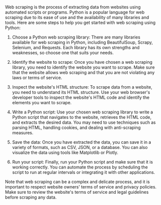 Web scraping is the process of extracting data from websites using automated scripts or programs. Python is a popular language for web scraping due to its ease of use and the availability of many libraries and tools. Here are some steps to help you get started with web scraping using Python:

1. Choose a Python web scraping library: There are many libraries available for web scraping in Python, including BeautifulSoup, Scrapy, Selenium, and Requests. Each library has its own strengths and weaknesses, so choose one that suits your needs.

2. Identify the website to scrape: Once you have chosen a web scraping library, you need to identify the website you want to scrape. Make sure that the website allows web scraping and that you are not violating any laws or terms of service.

3. Inspect the website's HTML structure: To scrape data from a website, you need to understand its HTML structure. Use your web browser's developer tools to inspect the website's HTML code and identify the elements you want to scrape.

4. Write a Python script: Use your chosen web scraping library to write a Python script that navigates to the website, retrieves the HTML code, and extracts the desired data. You may need to use techniques such as parsing HTML, handling cookies, and dealing with anti-scraping measures.

5. Save the data: Once you have extracted the data, you can save it in a variety of formats, such as CSV, JSON, or a database. You can also visualize the data using tools like Matplotlib or Plotly.

6. Run your script: Finally, run your Python script and make sure that it is working correctly. You can automate the process by scheduling the script to run at regular intervals or integrating it with other applications.

Note that web scraping can be a complex and delicate process, and it is important to respect website owners' terms of service and privacy policies. Make sure to review the website's terms of service and legal guidelines before scraping any data.
